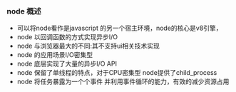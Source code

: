 ### node 概述
- 可以将node看作是javascript 的另一个宿主环境，node的核心是v8引擎，
- node 以回调函数的方式实现异步I/O
- node 与浏览器最大的不同:其不支持ui相关技术实现
- node 的应用场景I/O密集型
- node 底层实现了大量的异步I/O API
- node 保留了单线程的特点，对于CPU密集型 node提供了child_process
- node 将任务暴露为一个个事件 并利用事件循环的能力，有效的减少资源占用